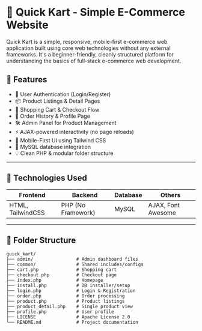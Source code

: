 # 🛒 Quick Kart - Simple E-Commerce Website

Quick Kart is a simple, responsive, mobile-first e-commerce web application built using core web technologies without any external frameworks. It's a beginner-friendly, cleanly structured platform for understanding the basics of full-stack e-commerce web development.

## 🚀 Features

- 🔐 User Authentication (Login/Register)
- 📦 Product Listings & Detail Pages
- 🛒 Shopping Cart & Checkout Flow
- 📑 Order History & Profile Page
- 🛠️ Admin Panel for Product Management
- ⚡ AJAX-powered interactivity (no page reloads)
- 📱 Mobile-First UI using Tailwind CSS
- 💾 MySQL database integration
- 💡 Clean PHP & modular folder structure

---

## 🧰 Technologies Used

| Frontend          | Backend        | Database     | Others         |
|-------------------|----------------|--------------|----------------|
| HTML, TailwindCSS | PHP (No Framework) | MySQL        | AJAX, Font Awesome |

---

## 📂 Folder Structure

```plaintext
quick_kart/
├── admin/                # Admin dashboard files
├── common/               # Shared includes/configs
├── cart.php              # Shopping cart
├── checkout.php          # Checkout page
├── index.php             # Homepage
├── install.php           # DB installer/setup
├── login.php             # Login & Registration
├── order.php             # Order processing
├── product.php           # Product listings
├── product_detail.php    # Single product view
├── profile.php           # User profile
├── LICENSE               # Apache License 2.0
└── README.md             # Project documentation
